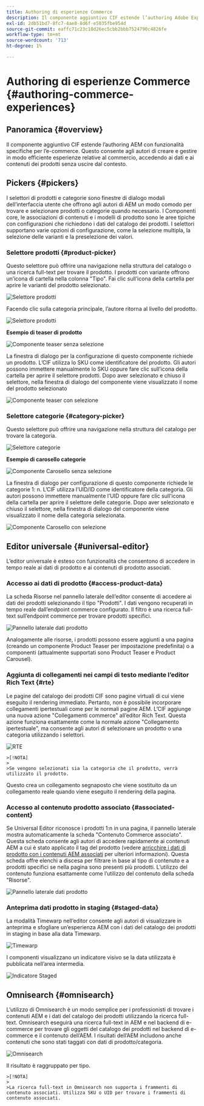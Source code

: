 ```yaml
---
title: Authoring di esperienze Commerce
description: Il componente aggiuntivo CIF estende l’authoring Adobe Experience Manager con funzionalità specifiche per l’e-commerce.
exl-id: 2db51bd7-8fc7-4ae8-8d6f-e5035fbe954d
source-git-commit: eaffc71c23c18d26ec5cbb2bbb7524790c4826fe
workflow-type: tm+mt
source-wordcount: '713'
ht-degree: 1%

---
```


# Authoring di esperienze Commerce {#authoring-commerce-experiences}

## Panoramica {#overview}

Il componente aggiuntivo CIF estende l’authoring AEM con funzionalità specifiche per l’e-commerce. Questo consente agli autori di creare e gestire in modo efficiente esperienze relative al commercio, accedendo ai dati e ai contenuti dei prodotti senza uscire dal contesto.

## Pickers {#pickers}

I selettori di prodotti e categorie sono finestre di dialogo modali dell’interfaccia utente che offrono agli autori di AEM un modo comodo per trovare e selezionare prodotti o categorie quando necessario. I Componenti core, le associazioni di contenuti e i modelli di prodotto sono le aree tipiche con configurazioni che richiedono i dati del catalogo dei prodotti. I selettori supportano varie opzioni di configurazione, come la selezione multipla, la selezione delle varianti e la preselezione dei valori.

### Selettore prodotti {#product-picker}

Questo selettore può offrire una navigazione nella struttura del catalogo o una ricerca full-text per trovare il prodotto. I prodotti con variante offrono un’icona di cartella nella colonna &quot;Tipo&quot;. Fai clic sull’icona della cartella per aprire le varianti del prodotto selezionato.

![Selettore prodotti](/help/commerce/cif/assets/authoring/product-picker.png)

Facendo clic sulla categoria principale, l’autore ritorna al livello del prodotto.

![Selettore prodotti](/help/commerce/cif/assets/authoring/product-picker-variation.png)

**Esempio di teaser di prodotto**

![Componente teaser senza selezione](/help/commerce/cif/assets/authoring/teaser_component_without_selection.png)

La finestra di dialogo per la configurazione di questo componente richiede un prodotto. L’CIF utilizza lo SKU come identificatore del prodotto. Gli autori possono immettere manualmente lo SKU oppure fare clic sull’icona della cartella per aprire il selettore prodotti. Dopo aver selezionato e chiuso il selettore, nella finestra di dialogo del componente viene visualizzato il nome del prodotto selezionato

![Componente teaser con selezione](/help/commerce/cif/assets/authoring/teaser_component_with_selection.png)

### Selettore categorie {#category-picker}

Questo selettore può offrire una navigazione nella struttura del catalogo per trovare la categoria.

![Selettore categorie](/help/commerce/cif/assets/authoring/category-picker.png)

**Esempio di carosello categorie**

![Componente Carosello senza selezione](/help/commerce/cif/assets/authoring/carousel_component_without_selection.png)

La finestra di dialogo per configurazione di questo componente richiede le categorie 1: n. L’CIF utilizza l’UID/ID come identificatore della categoria. Gli autori possono immettere manualmente l’UID oppure fare clic sull’icona della cartella per aprire il selettore delle categorie. Dopo aver selezionato e chiuso il selettore, nella finestra di dialogo del componente viene visualizzato il nome della categoria selezionata.

![Componente Carosello con selezione](/help/commerce/cif/assets/authoring/carousel_component_with_selection.png)

## Editor universale {#universal-editor}

L’editor universale è esteso con funzionalità che consentono di accedere in tempo reale ai dati di prodotto e ai contenuti di prodotto associati.

### Accesso ai dati di prodotto {#access-product-data}

La scheda Risorse nel pannello laterale dell’editor consente di accedere ai dati dei prodotti selezionando il tipo &quot;Prodotti&quot;. I dati vengono recuperati in tempo reale dall’endpoint commerce configurato. Il filtro è una ricerca full-text sull’endpoint commerce per trovare prodotti specifici.

![Pannello laterale dati prodotto](/help/commerce/cif/assets/authoring/products-side-panel.png)

Analogamente alle risorse, i prodotti possono essere aggiunti a una pagina (creando un componente Product Teaser per impostazione predefinita) o a componenti (attualmente supportati sono Product Teaser e Product Carousel).

### Aggiunta di collegamenti nei campi di testo mediante l’editor Rich Text {#rte}

Le pagine del catalogo dei prodotti CIF sono pagine virtuali di cui viene eseguito il rendering immediato. Pertanto, non è possibile incorporare collegamenti ipertestuali come per le normali pagine AEM. L’CIF aggiunge una nuova azione &quot;Collegamenti commerce&quot; all’editor Rich Text. Questa azione funziona esattamente come la normale azione &quot;Collegamento ipertestuale&quot;, ma consente agli autori di selezionare un prodotto o una categoria utilizzando i selettori.

![RTE](/help/commerce/cif/assets/authoring/RTE.png)

    >[!NOTA]
    >
    >Se vengono selezionati sia la categoria che il prodotto, verrà utilizzato il prodotto.

Questo crea un collegamento segnaposto che viene sostituito da un collegamento reale quando viene eseguito il rendering della pagina.

### Accesso al contenuto prodotto associato {#associated-content}

Se Universal Editor riconosce i prodotti 1:n in una pagina, il pannello laterale mostra automaticamente la scheda &quot;Contenuto Commerce associato&quot;. Questa scheda consente agli autori di accedere rapidamente ai contenuti AEM a cui è stato applicato il tag del prodotto (vedere [arricchire i dati di prodotto con i contenuti AEM associati](./enrich-product-associated-content.md) per ulteriori informazioni). Questa scheda offre elenchi a discesa per filtrare in base al tipo di contenuto e a prodotti specifici se nella pagina sono presenti più prodotti. L’utilizzo del contenuto funziona esattamente come l’utilizzo del contenuto della scheda &quot;Risorse&quot;.

![Pannello laterale dati prodotto](/help/commerce/cif/assets/authoring/associated-commerce-content-tab.png)

### Anteprima dati prodotto in staging {#staged-data}

La modalità Timewarp nell’editor consente agli autori di visualizzare in anteprima e sfogliare un’esperienza AEM con i dati del catalogo dei prodotti in staging in base alla data Timewarp.

![Timewarp  ](/help/commerce/cif/assets/authoring/timewarp.png)

I componenti visualizzano un indicatore visivo se la data utilizzata è pubblicata nell’area intermedia.

![Indicatore Staged](/help/commerce/cif/assets/authoring/staged-indicator.png)

## Omnisearch {#omnisearch}

L’utilizzo di Omnisearch è un modo semplice per i professionisti di trovare i contenuti AEM e i dati del catalogo dei prodotti utilizzando la ricerca full-text. Omnisearch eseguirà una ricerca full-text in AEM e nel backend di e-commerce per trovare gli oggetti del catalogo dei prodotti nel backend di e-commerce e il contenuto dell’AEM. I risultati dell’AEM includono anche contenuti che sono stati taggati con dati di prodotto/categoria.

![Omnisearch](/help/commerce/cif/assets/authoring/omnisearch.png)

Il risultato è raggruppato per tipo.

    >[!NOTA]
    >
    >La ricerca full-text in Omnisearch non supporta i frammenti di contenuto associati. Utilizza SKU o UID per trovare i frammenti di contenuto associati.
